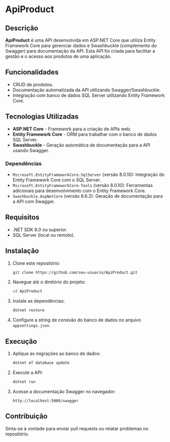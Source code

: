 # ApiProduct

## Descrição

**ApiProduct** é uma API desenvolvida em ASP.NET Core que utiliza Entity Framework Core para gerenciar dados e Swashbuckle (complemento do Swagger) para documentação da API. Esta API foi criada para facilitar a gestão e o acesso aos produtos de uma aplicação.

## Funcionalidades

- CRUD de produtos.
- Documentação automatizada da API utilizando Swagger/Swashbuckle.
- Integração com banco de dados SQL Server utilizando Entity Framework Core.

## Tecnologias Utilizadas

- **ASP.NET Core** - Framework para a criação de APIs web.
- **Entity Framework Core** - ORM para trabalhar com o banco de dados SQL Server.
- **Swashbuckle** - Geração automática de documentação para a API usando Swagger.

### Dependências

- `Microsoft.EntityFrameworkCore.SqlServer` (versão 8.0.10): Integração do Entity Framework Core com o SQL Server.
- `Microsoft.EntityFrameworkCore.Tools` (versão 8.0.10): Ferramentas adicionais para desenvolvimento com o Entity Framework Core.
- `Swashbuckle.AspNetCore` (versão 6.6.2): Geração de documentação para a API com Swagger.

## Requisitos

- .NET SDK 8.0 ou superior.
- SQL Server (local ou remoto).
  
## Instalação

1. Clone este repositório:
    ```bash
    git clone https://github.com/seu-usuario/ApiProduct.git
    ```

2. Navegue até o diretório do projeto:
    ```bash
    cd ApiProduct
    ```

3. Instale as dependências:
    ```bash
    dotnet restore
    ```

4. Configure a string de conexão do banco de dados no arquivo `appsettings.json`.

## Execução

1. Aplique as migrações ao banco de dados:
    ```bash
    dotnet ef database update
    ```

2. Execute a API:
    ```bash
    dotnet run
    ```

3. Acesse a documentação Swagger no navegador:
    ```
    http://localhost:5000/swagger
    ```

## Contribuição

Sinta-se à vontade para enviar pull requests ou relatar problemas no repositório.


